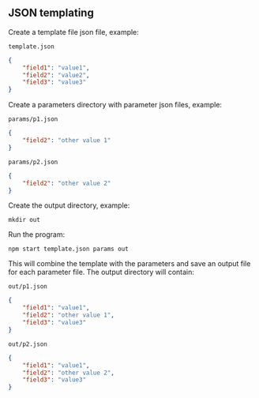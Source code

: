 ## JSON templating

Create a template file json file, example:

`template.json`

```json
{
    "field1": "value1",
    "field2": "value2",
    "field3": "value3"
}
```

Create a parameters directory with parameter json files, example:

`params/p1.json`

```json
{
    "field2": "other value 1"
}
```

`params/p2.json`

```json
{
    "field2": "other value 2"
}
```

Create the output directory, example:

`mkdir out`

Run the program:

`npm start template.json params out`

This will combine the template with the parameters and save an output file for each parameter file. The output directory will contain:

`out/p1.json`

```json
{
    "field1": "value1",
    "field2": "other value 1",
    "field3": "value3"
}
```

`out/p2.json`

```json
{
    "field1": "value1",
    "field2": "other value 2",
    "field3": "value3"
}
```
